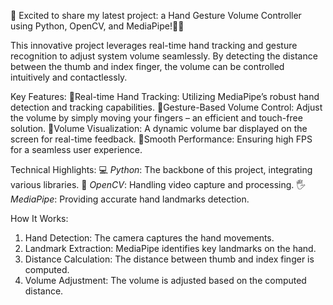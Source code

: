 🚀 Excited to share my latest project: a Hand Gesture Volume Controller using Python, OpenCV, and MediaPipe!🤚🎶

This innovative project leverages real-time hand tracking and gesture recognition to adjust system volume seamlessly. By detecting the distance between the thumb and index finger, the volume can be controlled intuitively and contactlessly.

Key Features: 
🔹Real-time Hand Tracking: Utilizing MediaPipe’s robust hand detection and tracking capabilities.
🔹Gesture-Based Volume Control: Adjust the volume by simply moving your fingers – an efficient and touch-free solution.
🔹Volume Visualization: A dynamic volume bar displayed on the screen for real-time feedback.
🔹Smooth Performance: Ensuring high FPS for a seamless user experience. 

Technical Highlights:
💻 *Python*: The backbone of this project, integrating various libraries.
📸 *OpenCV*: Handling video capture and processing.
🖐 *MediaPipe*: Providing accurate hand landmarks detection.

How It Works:
1. Hand Detection: The camera captures the hand movements.
2. Landmark Extraction: MediaPipe identifies key landmarks on the hand.
3. Distance Calculation: The distance between thumb and index finger is computed.
4. Volume Adjustment: The volume is adjusted based on the computed distance.

